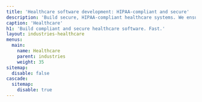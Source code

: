 ```yaml
---
title: 'Healthcare software development: HIPAA-compliant and secure'
description: 'Build secure, HIPAA-compliant healthcare systems. We ensure reliability, scalability, and responsible AI use while meeting strict regulatory standards.'
caption: 'Healthcare'
h1: 'Build compliant and secure healthcare software. Fast.'
layout: industries-healthcare
menus:
  main:
    name: Healthcare
    parent: industries
    weight: 35
sitemap:
  disable: false
cascade:
  sitemap:
    disable: true
---
```

